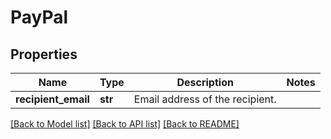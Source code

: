 # PayPal

## Properties
Name | Type | Description | Notes
------------ | ------------- | ------------- | -------------
**recipient_email** | **str** | Email address of the recipient. | 

[[Back to Model list]](../README.md#documentation-for-models) [[Back to API list]](../README.md#documentation-for-api-endpoints) [[Back to README]](../README.md)


